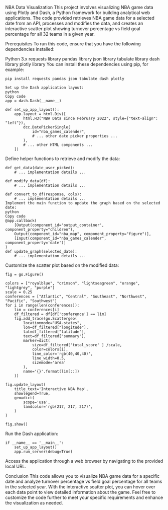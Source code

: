 NBA Data Visualization
This project involves visualizing NBA game data using Plotly and Dash, a Python framework for building analytical web applications. The code provided retrieves NBA game data for a selected date from an API, processes and modifies the data, and creates an interactive scatter plot showing turnover percentage vs field goal percentage for all 32 teams in a given year.

Prerequisites
To run this code, ensure that you have the following dependencies installed:

Python 3.x
requests library
pandas library
json library
tabulate library
dash library
plotly library
You can install these dependencies using pip, for example:

```
pip install requests pandas json tabulate dash plotly
```

```
Set up the Dash application layout:
python
Copy code
app = dash.Dash(__name__)

def set_up_app_layout():
    app.layout = html.Div([
        html.H3("NBA Data since February 2022", style={"text-align": "left"}),
        dcc.DatePickerSingle(
            id="nba_games_calender",
            # ... other date picker properties ...
        ),
        # ... other HTML components ...
    ])
```

Define helper functions to retrieve and modify the data:

```
def get_data(date_user_picked):
    # ... implementation details ...

def modify_data(df):
    # ... implementation details ...

def convert_to_df(response, cols):
    # ... implementation details ...
Implement the main function to update the graph based on the selected date:
python
Copy code
@app.callback(
    [Output(component_id='output_container', component_property="children"),
    Output(component_id="nba_map", component_property="figure")],
    [Input(component_id="nba_games_calender", component_property='date')]
)
def update_graph(selected_date):
    # ... implementation details ...
 ```
 
Customize the scatter plot based on the modified data:
```
fig = go.Figure()

colors = ["royalblue", "crimson", "lightseagreen", "orange", "lightgrey", "purple"]
scale = 0.25
conferences = ["Atlantic", "Central", "Southeast", "Northwest", "Pacific", "Southwest"]
for i in range(len(conferences)):
    lim = conferences[i]
    df_filtered = df[df['conference'] == lim]
    fig.add_trace(go.Scattergeo(
        locationmode="USA-states",
        lon=df_filtered["longitude"],
        lat=df_filtered["latitude"],
        text=df_filtered["summary"],
        marker=dict(
            size=df_filtered['total_score' ] /scale,
            color=colors[i],
            line_color='rgb(40,40,40)',
            line_width=0.5,
            sizemode='area'
        ),
        name='{}'.format(lim[::])
    ))

fig.update_layout(
    title_text='Interactive NBA Map',
    showlegend=True,
    geo=dict(
        scope='usa',
        landcolor='rgb(217, 217, 217)',
    )
)

fig.show()
```

Run the Dash application:

```
if __name__ == '__main__':
    set_up_app_layout()
    app.run_server(debug=True)
```
Access the application through a web browser by navigating to the provided local URL.

Conclusion
This code allows you to visualize NBA game data for a specific date and analyze turnover percentage vs field goal percentage for all teams in the selected year. With the interactive scatter plot, you can hover over each data point to view detailed information about the game. Feel free to customize the code further to meet your specific requirements and enhance the visualization as needed.
